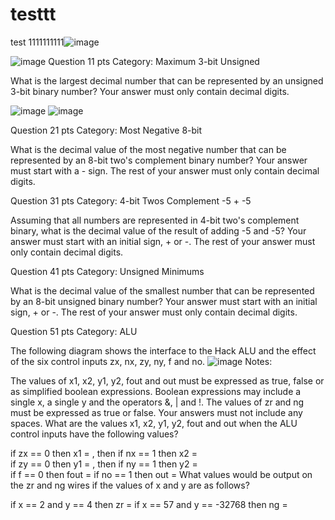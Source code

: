 # testtt
test
1111111111![image](https://github.com/user-attachments/assets/988a96d6-b77f-4da6-b9fc-8a7c95319d8c)

![image](https://github.com/user-attachments/assets/7c1a7016-d47c-4c27-940c-9370bf5b828e)
Question 11 pts
Category: Maximum 3-bit Unsigned

What is the largest decimal number that can be represented by an unsigned 3-bit binary number? Your answer must only contain decimal digits.

![image](https://github.com/user-attachments/assets/375bc484-46d8-45aa-9ac7-cd622230f0c3)
![image](https://github.com/user-attachments/assets/941e2547-f6a7-4147-b392-92e5d1ba168a)

Question 21 pts
Category: Most Negative 8-bit

What is the decimal value of the most negative number that can be represented by an 8-bit two's complement binary number? Your answer must start with a - sign. The rest of your answer must only contain decimal digits.

Question 31 pts
Category: 4-bit Twos Complement -5 + -5

Assuming that all numbers are represented in 4-bit two's complement binary, what is the decimal value of the result of adding -5 and -5? Your answer must start with an initial sign, + or -. The rest of your answer must only contain decimal digits.

Question 41 pts
Category: Unsigned Minimums

What is the decimal value of the smallest number that can be represented by an 8-bit unsigned binary number? Your answer must start with an initial sign, + or -. The rest of your answer must only contain decimal digits.

Question 51 pts
Category: ALU

The following diagram shows the interface to the Hack ALU and the effect of the six control inputs zx, nx, zy, ny, f and no.
![image](https://github.com/user-attachments/assets/eef67170-e51d-4815-a3c8-03be82cca3a2)
Notes:

The values of x1, x2, y1, y2, fout and out must be expressed as true, false or as simplified boolean expressions.
Boolean expressions may include a single x, a single y and the operators &, | and !.
The values of zr and ng must be expressed as true or false.
Your answers must not include any spaces.
What are the values x1, x2, y1, y2, fout and out when the ALU control inputs have the following values?

if zx == 0 then x1 = 
 , then if nx == 1 then x2 =  
if zy == 0 then y1 = 
 , then if ny == 1 then y2 =  
if f == 0 then fout = 
if no == 1 then out = 
What values would be output on the zr and ng wires if the values of x and y are as follows?

if x == 2 and y == 4 then zr = 
if x == 57 and y == -32768 then ng = 

